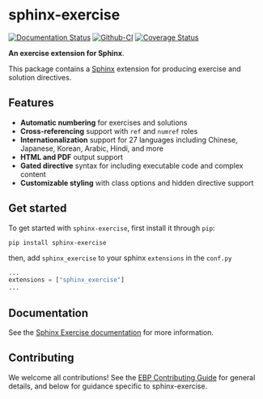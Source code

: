 # sphinx-exercise

[![Documentation Status][rtd-badge]][rtd-link]
[![Github-CI][github-ci]][github-link]
[![Coverage Status][codecov-badge]][codecov-link]

**An exercise extension for Sphinx**.

This package contains a [Sphinx](http://www.sphinx-doc.org/en/master/) extension
for producing exercise and solution directives.

## Features

- **Automatic numbering** for exercises and solutions
- **Cross-referencing** support with `ref` and `numref` roles
- **Internationalization** support for 27 languages including Chinese, Japanese, Korean, Arabic, Hindi, and more
- **HTML and PDF** output support
- **Gated directive** syntax for including executable code and complex content
- **Customizable styling** with class options and hidden directive support

## Get started

To get started with `sphinx-exercise`, first install it through `pip`:

```
pip install sphinx-exercise
```

then, add `sphinx_exercise` to your sphinx `extensions` in the `conf.py`

```python
...
extensions = ["sphinx_exercise"]
...
```


## Documentation

See the [Sphinx Exercise documentation](https://ebp-sphinx-exercise.readthedocs.io/en/latest/) for more information.


## Contributing

We welcome all contributions! See the [EBP Contributing Guide](https://executablebooks.org/en/latest/contributing.html) for general details, and below for guidance specific to sphinx-exercise.


[rtd-badge]: https://readthedocs.org/projects/ebp-sphinx-exercise/badge/?version=latest
[rtd-link]: https://ebp-sphinx-exercise.readthedocs.io/en/latest/?badge=latest
[github-ci]: https://github.com/executablebooks/sphinx-exercise/workflows/continuous-integration/badge.svg?branch=main
[github-link]: https://github.com/executablebooks/sphinx-exercise
[codecov-badge]: https://codecov.io/gh/executablebooks/sphinx-exercise/branch/main/graph/badge.svg
[codecov-link]: https://codecov.io/gh/executablebooks/sphinx-exercise
